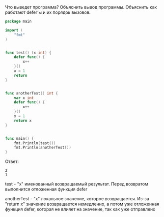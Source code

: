 Что выведет программа? Объяснить вывод программы. Объяснить как работают defer’ы и их порядок вызовов.

```go
package main

import (
	"fmt"
)


func test() (x int) {
	defer func() {
		x++
	}()
	x = 1
	return
}


func anotherTest() int {
	var x int
	defer func() {
		x++
	}()
	x = 1
	return x
}


func main() {
	fmt.Println(test())
	fmt.Println(anotherTest())
}
```

Ответ:
```
2
1
```

test - "х" именованный возвращаемый результат. 
Перед возвратом выполнится отложенная функция defer

anotherTest - "x" локальное значение, которое возвращается.
Из-за "return x" значение возвращается немедленно, 
а потом уже отложенная функция defer, которая не влияет на значение, 
так как уже отправлено
